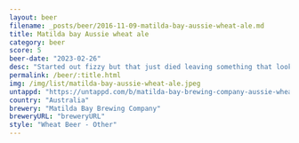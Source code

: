 ```yaml
---
layout: beer
filename: _posts/beer/2016-11-09-matilda-bay-aussie-wheat-ale.md
title: Matilda bay Aussie wheat ale
category: beer
score: 5
beer-date: "2023-02-26"
desc: "Started out fizzy but that just died leaving something that looks like apple juice. Doesn’t taste at all like a wheat ale, more of a slightly tangy lager"
permalink: /beer/:title.html
img: /img/list/matilda-bay-aussie-wheat-ale.jpeg
untappd: "https://untappd.com/b/matilda-bay-brewing-company-aussie-wheat-ale/4870037"
country: "Australia"
brewery: "Matilda Bay Brewing Company"
breweryURL: "breweryURL"
style: "Wheat Beer - Other"
---
```

